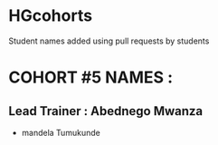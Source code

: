 # HGcohorts
Student names added using pull requests by students

# COHORT #5 NAMES :
## Lead Trainer : Abednego Mwanza
- mandela Tumukunde



